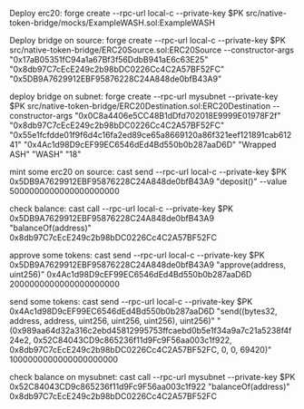 
Deploy erc20: forge create --rpc-url local-c --private-key $PK src/native-token-bridge/mocks/ExampleWASH.sol:ExampleWASH

Deploy bridge on source: forge create --rpc-url local-c --private-key $PK src/native-token-bridge/ERC20Source.sol:ERC20Source --constructor-args "0x17aB05351fC94a1a67Bf3f56DdbB941aE6c63E25" "0x8db97C7cEcE249c2b98bDC0226Cc4C2A57BF52FC" "0x5DB9A7629912EBF95876228C24A848de0bfB43A9"

deploy bridge on subnet: forge create --rpc-url mysubnet --private-key $PK src/native-token-bridge/ERC20Destination.sol:ERC20Destination --constructor-args "0x0C8a4406e5CC48B1dDfd702018E9999E01978F2f" "0x8db97C7cEcE249c2b98bDC0226Cc4C2A57BF52FC" "0x55e1fcfdde01f9f6d4c16fa2ed89ce65a8669120a86f321eef121891cab61241" "0x4Ac1d98D9cEF99EC6546dEd4Bd550b0b287aaD6D" "Wrapped ASH" "WASH" "18"

mint some erc20 on source: cast send --rpc-url local-c --private-key $PK 0x5DB9A7629912EBF95876228C24A848de0bfB43A9 "deposit()" --value 5000000000000000000000

check balance: cast call --rpc-url local-c --private-key $PK 0x5DB9A7629912EBF95876228C24A848de0bfB43A9 "balanceOf(address)" 0x8db97C7cEcE249c2b98bDC0226Cc4C2A57BF52FC

approve some tokens: cast send --rpc-url local-c --private-key $PK 0x5DB9A7629912EBF95876228C24A848de0bfB43A9 "approve(address, uint256)" 0x4Ac1d98D9cEF99EC6546dEd4Bd550b0b287aaD6D 2000000000000000000000

send some tokens: cast send --rpc-url local-c --private-key $PK 0x4Ac1d98D9cEF99EC6546dEd4Bd550b0b287aaD6D "send((bytes32, address, address, uint256, uint256, uint256), uint256)" "(0x989aa64d32a316c2ebd45812995753ffcaebd0b5e1f34a9a7c21a5238f4f24e2, 0x52C84043CD9c865236f11d9Fc9F56aa003c1f922, 0x8db97C7cEcE249c2b98bDC0226Cc4C2A57BF52FC, 0, 0, 69420)" 1000000000000000000000

check balance on mysubnet: cast call --rpc-url mysubnet --private-key $PK 0x52C84043CD9c865236f11d9Fc9F56aa003c1f922 "balanceOf(address)" 0x8db97C7cEcE249c2b98bDC0226Cc4C2A57BF52FC
